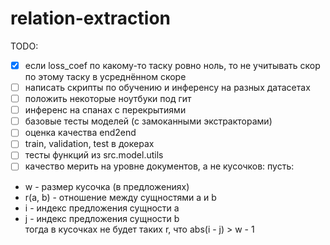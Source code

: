 # relation-extraction
TODO:
* [x] если loss_coef по какому-то таску ровно ноль, то не учитывать скор по этому таску в усреднённом скоре
* [ ] написать скрипты по обучению и инференсу на разных датасетах
* [ ] положить некоторые ноутбуки под гит
* [ ] инференс на спанах с перекрытиями
* [ ] базовые тесты моделей (с замоканными экстракторами)
* [ ] оценка качества end2end
* [ ] train, validation, test в докерах
* [ ] тесты функций из src.model.utils
* [ ] качество мерить на уровне документов, а не кусочков: 
пусть:
* w - размер кусочка (в предложениях)
* r(a, b) - отношение между сущностями a и b
* i - индекс предложения сущности a
* j - индекс предложения сущности b  
тогда в кусочках не будет таких r, что abs(i - j) > w - 1
